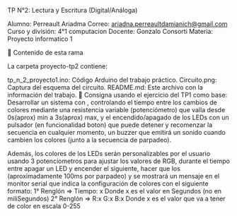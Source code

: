 TP N°2: Lectura y Escritura  (Digital/Análoga)

Alumno: Perreault Ariadma Correo: ariadna.perreaultdamianich@gmail.com Curso y división: 4°1 computacion Docente: Gonzalo Consorti Materia: Proyecto informatico 1

📁 Contenido de esta rama

La carpeta proyecto-tp2 contiene:

tp_n_2_proyecto1.ino: Código Arduino del trabajo práctico.
Circuito.png: Captura del esquema del circuito.
README.md: Este archivo con la información del trabajo.
📝 Consigna
usando el ejercicio del TP1 como base:
Desarrollar un sistema con , controlando el tiempo entre los cambios de colores mediante una resistencia variable (potenciómetro) que valla desde 0s(aprox) min a 3s(aprox) max, y el encendido/apagado de los LEDs con un pulsador (en funcionalidad boton) que puede detener y recomenzar la secuencia en cualquier momento,  un buzzer que emitirá un sonido cuando cambien los colores (junto a la secuencia de parpadeo).

 Además, los colores de los LEDs serán personalizables por el usuario usando 3 potenciometros para ajustar los valores de RGB,  durante el tiempo entre apagar un LED y encender el siguiente, hacer que los  (aproximadamente 100ms por parpadeo) y se mostrará un mensaje en el monitor serial que indica la configuración de colores con el siguiente formato:
1° Renglón =>      Tiempo: x            Donde x es el valor en Segundos  (no en miliSegundos)
2° Renglón =>      R:x
G:x
B:x      Donde x es el valor que va a tener de color en escala 0-255

